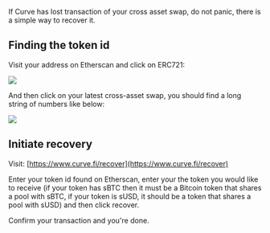 If Curve has lost transaction of your cross asset swap, do not panic, there is a simple way to recover it.

## **Finding the token id**

Visit your address on Etherscan and click on ERC721:

![](https://2254922201-files.gitbook.io/~/files/v0/b/gitbook-legacy-files/o/assets%2F-MFA0rQI3SzfbVFgp3Ic%2F-MR9ubqWLHIRfrYKO2XU%2F-MRADY08qo-NU8_dmOF9%2Fimage.png?alt=media&token=463fc70f-57a6-4e87-8dc1-4591529a9db3)

And then click on your latest cross-asset swap, you should find a long string of numbers like below:

![](https://2254922201-files.gitbook.io/~/files/v0/b/gitbook-legacy-files/o/assets%2F-MFA0rQI3SzfbVFgp3Ic%2F-MR9ubqWLHIRfrYKO2XU%2F-MRADoI1nOzkj6rWw7qK%2Fimage.png?alt=media&token=0f9c4500-c221-44f7-b9a0-3cb68e99f52b)

## **Initiate recovery**

Visit: [https://www.curve.fi/recover](https://www.curve.fi/recover)​

Enter your token id found on Etherscan, enter your the token you would like to receive (if your token has sBTC then it must be a Bitcoin token that shares a pool with sBTC, if your token is sUSD, it should be a token that shares a pool with sUSD) and then click recover.

Confirm your transaction and you're done.
